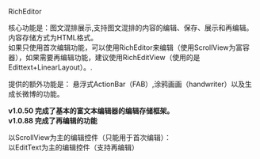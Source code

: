 RichEditor 

核心功能是：图文混排展示,支持图文混排的内容的编辑、保存、展示和再编辑。内容存储方式为HTML格式。<br>如果只使用首次编辑功能，可以使用RichEditor来编辑（使用ScrollView为富容器），如果需要再编辑功能，建议使用RichEditView（使用的是Edittext+LinearLayout）。.

提供的额外功能是： 悬浮式ActionBar（FAB）,涂鸦画画（handwriter）以及生成长微博的功能。

<b>v1.0.50   完成了基本的富文本编辑器的编辑存储框架。</b> <br>
<b>v1.0.88   完成了再编辑的功能</b>

以ScrollView为主的编辑控件（只能用于首次编辑）：<br>
以EditText为主的编辑控件（支持再编辑）<br>




